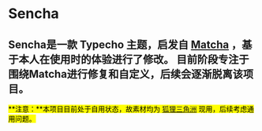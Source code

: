 # Sencha
Sencha是一款 Typecho 主题，启发自 [Matcha](https://github.com/BigCoke233/matcha) ，基于本人在使用时的体验进行了修改。
目前阶段专注于围绕Matcha进行修复和自定义，后续会逐渐脱离该项目。
----
<mark>**注意：**本项目目前处于自用状态，故素材均为 [狐狸三角洲](https://blog.weichky.com) 现用，后续考虑通用问题。</mark>

